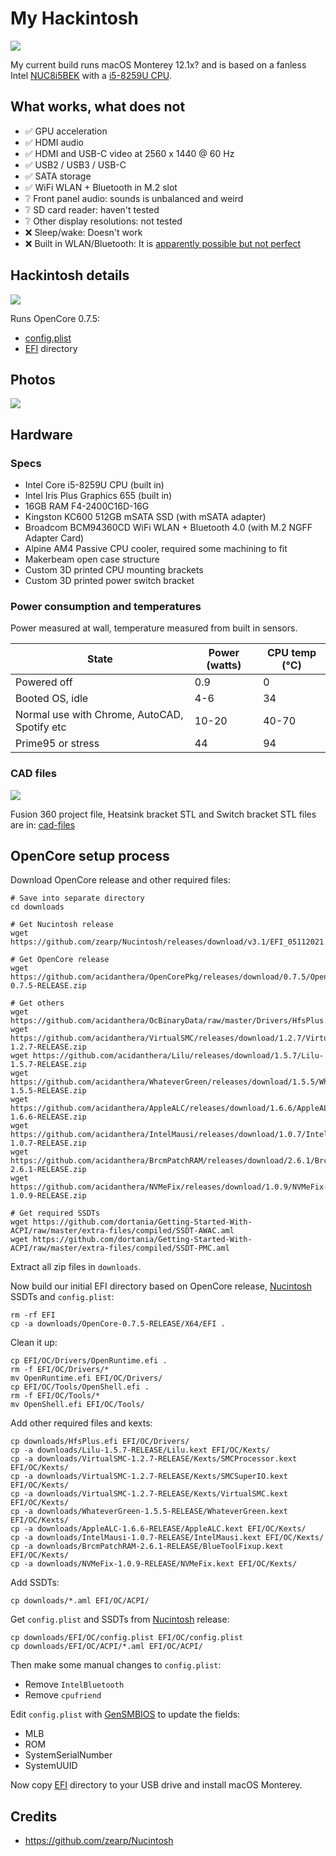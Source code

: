 # My Hackintosh

![](img/7.jpg)

My current build runs macOS Monterey 12.1x? and is based on a fanless Intel [NUC8i5BEK](https://ark.intel.com/content/www/us/en/ark/products/126147/intel-nuc-kit-nuc8i5bek.html) with a [i5-8259U CPU](https://ark.intel.com/content/www/us/en/ark/products/135935/intel-core-i58259u-processor-6m-cache-up-to-3-80-ghz.html).

## What works, what does not

- ✅ GPU acceleration
- ✅ HDMI audio
- ✅ HDMI and USB-C video at 2560 x 1440 @ 60 Hz
- ✅ USB2 / USB3 / USB-C
- ✅ SATA storage
- ✅ WiFi WLAN + Bluetooth in M.2 slot
- ❔ Front panel audio: sounds is unbalanced and weird
- ❔ SD card reader: haven't tested
- ❔ Other display resolutions: not tested
- ❌ Sleep/wake: Doesn't work
- ❌ Built in WLAN/Bluetooth: It is [apparently possible but not perfect](https://github.com/OpenIntelWireless/itlwm)

## Hackintosh details

![](img/mac-os-screenshot.png)

Runs OpenCore 0.7.5:

- [config.plist](EFI/OC/config.plist)
- [EFI](EFI) directory

## Photos

[![](img/more-photos.png)](img)

## Hardware

### Specs

- Intel Core i5-8259U CPU (built in)
- Intel Iris Plus Graphics 655 (built in)
- 16GB RAM F4-2400C16D-16G
- Kingston KC600 512GB mSATA SSD (with mSATA adapter)
- Broadcom BCM94360CD WiFi WLAN + Bluetooth 4.0 (with M.2 NGFF Adapter Card)
- Alpine AM4 Passive CPU cooler, required some machining to fit
- Makerbeam open case structure
- Custom 3D printed CPU mounting brackets
- Custom 3D printed power switch bracket

### Power consumption and temperatures

Power measured at wall, temperature measured from built in sensors.

| State                                        | Power (watts) | CPU temp (°C) |
|----------------------------------------------|---------------|---------------|
| Powered off                                  | 0.9           | 0             |
| Booted OS, idle                              | 4-6           | 34            |
| Normal use with Chrome, AutoCAD, Spotify etc | 10-20         | 40-70         |
| Prime95 or stress                            | 44            | 94            |

### CAD files

[![](img/cad-header.png)](#)

Fusion 360 project file, Heatsink bracket STL and Switch bracket STL files are in: [cad-files](cad-files)

## OpenCore setup process

Download OpenCore release and other required files:

```
# Save into separate directory
cd downloads

# Get Nucintosh release
wget https://github.com/zearp/Nucintosh/releases/download/v3.1/EFI_05112021.zip

# Get OpenCore release
wget https://github.com/acidanthera/OpenCorePkg/releases/download/0.7.5/OpenCore-0.7.5-RELEASE.zip

# Get others
wget https://github.com/acidanthera/OcBinaryData/raw/master/Drivers/HfsPlus.efi
wget https://github.com/acidanthera/VirtualSMC/releases/download/1.2.7/VirtualSMC-1.2.7-RELEASE.zip
wget https://github.com/acidanthera/Lilu/releases/download/1.5.7/Lilu-1.5.7-RELEASE.zip
wget https://github.com/acidanthera/WhateverGreen/releases/download/1.5.5/WhateverGreen-1.5.5-RELEASE.zip
wget https://github.com/acidanthera/AppleALC/releases/download/1.6.6/AppleALC-1.6.6-RELEASE.zip
wget https://github.com/acidanthera/IntelMausi/releases/download/1.0.7/IntelMausi-1.0.7-RELEASE.zip
wget https://github.com/acidanthera/BrcmPatchRAM/releases/download/2.6.1/BrcmPatchRAM-2.6.1-RELEASE.zip
wget https://github.com/acidanthera/NVMeFix/releases/download/1.0.9/NVMeFix-1.0.9-RELEASE.zip

# Get required SSDTs
wget https://github.com/dortania/Getting-Started-With-ACPI/raw/master/extra-files/compiled/SSDT-AWAC.aml
wget https://github.com/dortania/Getting-Started-With-ACPI/raw/master/extra-files/compiled/SSDT-PMC.aml
```

Extract all zip files in `downloads`.

Now build our initial EFI directory based on OpenCore release, [Nucintosh](https://github.com/zearp/Nucintosh) SSDTs and `config.plist`:

```
rm -rf EFI
cp -a downloads/OpenCore-0.7.5-RELEASE/X64/EFI .
```

Clean it up:

```
cp EFI/OC/Drivers/OpenRuntime.efi .
rm -f EFI/OC/Drivers/*
mv OpenRuntime.efi EFI/OC/Drivers/
cp EFI/OC/Tools/OpenShell.efi .
rm -f EFI/OC/Tools/*
mv OpenShell.efi EFI/OC/Tools/
```

Add other required files and kexts:

```
cp downloads/HfsPlus.efi EFI/OC/Drivers/
cp -a downloads/Lilu-1.5.7-RELEASE/Lilu.kext EFI/OC/Kexts/
cp -a downloads/VirtualSMC-1.2.7-RELEASE/Kexts/SMCProcessor.kext EFI/OC/Kexts/
cp -a downloads/VirtualSMC-1.2.7-RELEASE/Kexts/SMCSuperIO.kext EFI/OC/Kexts/
cp -a downloads/VirtualSMC-1.2.7-RELEASE/Kexts/VirtualSMC.kext EFI/OC/Kexts/
cp -a downloads/WhateverGreen-1.5.5-RELEASE/WhateverGreen.kext EFI/OC/Kexts/
cp -a downloads/AppleALC-1.6.6-RELEASE/AppleALC.kext EFI/OC/Kexts/
cp -a downloads/IntelMausi-1.0.7-RELEASE/IntelMausi.kext EFI/OC/Kexts/
cp -a downloads/BrcmPatchRAM-2.6.1-RELEASE/BlueToolFixup.kext EFI/OC/Kexts/
cp -a downloads/NVMeFix-1.0.9-RELEASE/NVMeFix.kext EFI/OC/Kexts/
```

Add SSDTs:

```
cp downloads/*.aml EFI/OC/ACPI/
```

Get `config.plist` and SSDTs from [Nucintosh](https://github.com/zearp/Nucintosh) release:

```
cp downloads/EFI/OC/config.plist EFI/OC/config.plist
cp downloads/EFI/OC/ACPI/*.aml EFI/OC/ACPI/
```

Then make some manual changes to `config.plist`:

- Remove `IntelBluetooth`
- Remove `cpufriend`

Edit `config.plist` with [GenSMBIOS](https://github.com/corpnewt/GenSMBIOS) to update the fields:

- MLB
- ROM
- SystemSerialNumber
- SystemUUID

Now copy [EFI](EFI) directory to your USB drive and install macOS Monterey.

## Credits

- https://github.com/zearp/Nucintosh

